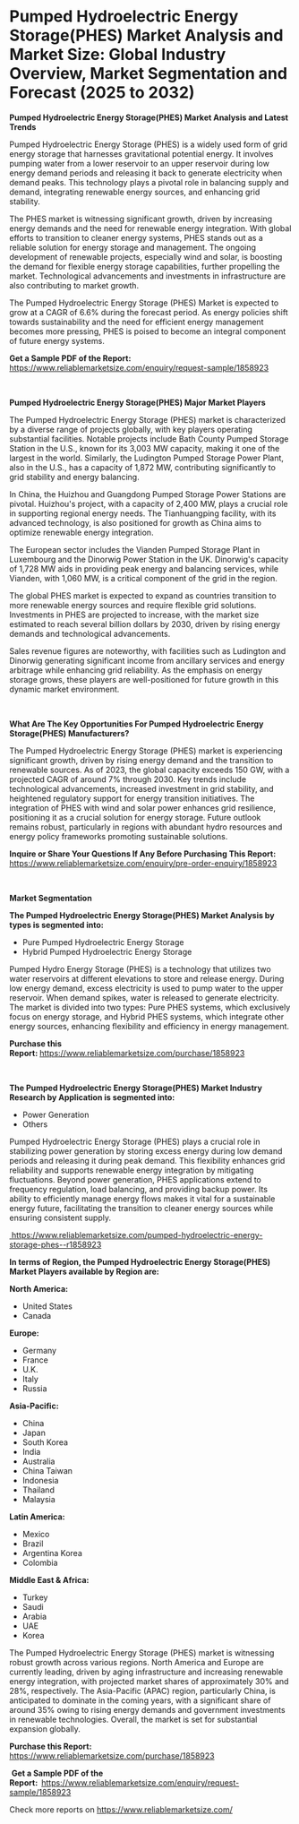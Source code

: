 <p><h1>Pumped Hydroelectric Energy Storage(PHES) Market Analysis and Market Size: Global Industry Overview, Market Segmentation and Forecast (2025 to 2032)</h1></p><p><strong>Pumped Hydroelectric Energy Storage(PHES) Market Analysis and Latest Trends</strong></p>
<p><p>Pumped Hydroelectric Energy Storage (PHES) is a widely used form of grid energy storage that harnesses gravitational potential energy. It involves pumping water from a lower reservoir to an upper reservoir during low energy demand periods and releasing it back to generate electricity when demand peaks. This technology plays a pivotal role in balancing supply and demand, integrating renewable energy sources, and enhancing grid stability.</p><p>The PHES market is witnessing significant growth, driven by increasing energy demands and the need for renewable energy integration. With global efforts to transition to cleaner energy systems, PHES stands out as a reliable solution for energy storage and management. The ongoing development of renewable projects, especially wind and solar, is boosting the demand for flexible energy storage capabilities, further propelling the market. Technological advancements and investments in infrastructure are also contributing to market growth.</p><p>The Pumped Hydroelectric Energy Storage (PHES) Market is expected to grow at a CAGR of 6.6% during the forecast period. As energy policies shift towards sustainability and the need for efficient energy management becomes more pressing, PHES is poised to become an integral component of future energy systems.</p></p>
<p><strong>Get a Sample PDF of the Report:&nbsp;</strong> <a href="https://www.reliablemarketsize.com/enquiry/request-sample/1858923?utm_campaign=2485&utm_medium=2&utm_source=Github&utm_content=ia&utm_term=14022025&utm_id=pumped-hydroelectric-energy-storagephes">https://www.reliablemarketsize.com/enquiry/request-sample/1858923</a></p>
<p>&nbsp;</p>
<p><strong>Pumped Hydroelectric Energy Storage(PHES) Major Market Players</strong></p>
<p><p>The Pumped Hydroelectric Energy Storage (PHES) market is characterized by a diverse range of projects globally, with key players operating substantial facilities. Notable projects include Bath County Pumped Storage Station in the U.S., known for its 3,003 MW capacity, making it one of the largest in the world. Similarly, the Ludington Pumped Storage Power Plant, also in the U.S., has a capacity of 1,872 MW, contributing significantly to grid stability and energy balancing.</p><p>In China, the Huizhou and Guangdong Pumped Storage Power Stations are pivotal. Huizhou's project, with a capacity of 2,400 MW, plays a crucial role in supporting regional energy needs. The Tianhuangping facility, with its advanced technology, is also positioned for growth as China aims to optimize renewable energy integration.</p><p>The European sector includes the Vianden Pumped Storage Plant in Luxembourg and the Dinorwig Power Station in the UK. Dinorwig's capacity of 1,728 MW aids in providing peak energy and balancing services, while Vianden, with 1,060 MW, is a critical component of the grid in the region.</p><p>The global PHES market is expected to expand as countries transition to more renewable energy sources and require flexible grid solutions. Investments in PHES are projected to increase, with the market size estimated to reach several billion dollars by 2030, driven by rising energy demands and technological advancements.</p><p>Sales revenue figures are noteworthy, with facilities such as Ludington and Dinorwig generating significant income from ancillary services and energy arbitrage while enhancing grid reliability. As the emphasis on energy storage grows, these players are well-positioned for future growth in this dynamic market environment.</p></p>
<p>&nbsp;</p>
<p><strong>What Are The Key Opportunities For Pumped Hydroelectric Energy Storage(PHES) Manufacturers?</strong></p>
<p><p>The Pumped Hydroelectric Energy Storage (PHES) market is experiencing significant growth, driven by rising energy demand and the transition to renewable sources. As of 2023, the global capacity exceeds 150 GW, with a projected CAGR of around 7% through 2030. Key trends include technological advancements, increased investment in grid stability, and heightened regulatory support for energy transition initiatives. The integration of PHES with wind and solar power enhances grid resilience, positioning it as a crucial solution for energy storage. Future outlook remains robust, particularly in regions with abundant hydro resources and energy policy frameworks promoting sustainable solutions.</p></p>
<p><strong>Inquire or Share Your Questions If Any Before Purchasing This Report:</strong> <a href="https://www.reliablemarketsize.com/enquiry/pre-order-enquiry/1858923?utm_campaign=2485&utm_medium=2&utm_source=Github&utm_content=ia&utm_term=14022025&utm_id=pumped-hydroelectric-energy-storagephes">https://www.reliablemarketsize.com/enquiry/pre-order-enquiry/1858923</a></p>
<p>&nbsp;</p>
<p><strong>Market Segmentation</strong></p>
<p><strong>The Pumped Hydroelectric Energy Storage(PHES) Market Analysis by types is segmented into:</strong></p>
<p><ul><li>Pure Pumped Hydroelectric Energy Storage</li><li>Hybrid Pumped Hydroelectric Energy Storage</li></ul></p>
<p><p>Pumped Hydro Energy Storage (PHES) is a technology that utilizes two water reservoirs at different elevations to store and release energy. During low energy demand, excess electricity is used to pump water to the upper reservoir. When demand spikes, water is released to generate electricity. The market is divided into two types: Pure PHES systems, which exclusively focus on energy storage, and Hybrid PHES systems, which integrate other energy sources, enhancing flexibility and efficiency in energy management.</p></p>
<p><strong>Purchase this Report:&nbsp;</strong><a href="https://www.reliablemarketsize.com/purchase/1858923?utm_campaign=2485&utm_medium=2&utm_source=Github&utm_content=ia&utm_term=14022025&utm_id=pumped-hydroelectric-energy-storagephes">https://www.reliablemarketsize.com/purchase/1858923</a></p>
<p>&nbsp;</p>
<p><strong>The Pumped Hydroelectric Energy Storage(PHES) Market Industry Research by Application is segmented into:</strong></p>
<p><ul><li>Power Generation</li><li>Others</li></ul></p>
<p><p>Pumped Hydroelectric Energy Storage (PHES) plays a crucial role in stabilizing power generation by storing excess energy during low demand periods and releasing it during peak demand. This flexibility enhances grid reliability and supports renewable energy integration by mitigating fluctuations. Beyond power generation, PHES applications extend to frequency regulation, load balancing, and providing backup power. Its ability to efficiently manage energy flows makes it vital for a sustainable energy future, facilitating the transition to cleaner energy sources while ensuring consistent supply.</p></p>
<p><a href="https://www.reliablemarketsize.com/pumped-hydroelectric-energy-storage-phes--r1858923?utm_campaign=2485&utm_medium=2&utm_source=Github&utm_content=ia&utm_term=14022025&utm_id=pumped-hydroelectric-energy-storagephes">&nbsp;https://www.reliablemarketsize.com/pumped-hydroelectric-energy-storage-phes--r1858923</a></p>
<p><strong>In terms of Region, the Pumped Hydroelectric Energy Storage(PHES) Market Players available by Region are:</strong></p>
<p>
    <p> <strong> North America: </strong>
        <ul>
            <li>United States</li>
            <li>Canada</li>
        </ul>
        </p> 
    <p> <strong> Europe: </strong>
        <ul>
            <li>Germany</li>
            <li>France</li>
            <li>U.K.</li>
            <li>Italy</li>
            <li>Russia</li>
        </ul>
        </p> 
    <p> <strong> Asia-Pacific: </strong>
        <ul>
            <li>China</li>
            <li>Japan</li>
            <li>South Korea</li>
            <li>India</li>
            <li>Australia</li>
            <li>China Taiwan</li>
            <li>Indonesia</li>
            <li>Thailand</li>
            <li>Malaysia</li>
        </ul>
        </p> 
    <p> <strong> Latin America: </strong>
        <ul>
            <li>Mexico</li>
            <li>Brazil</li>
            <li>Argentina Korea</li>
            <li>Colombia</li>
        </ul>
        </p> 
    <p> <strong> Middle East & Africa: </strong>
        <ul>
            <li>Turkey</li>
            <li>Saudi</li>
            <li>Arabia</li>
            <li>UAE</li>
            <li>Korea</li>
        </ul>
    </p>
    </p>
<p><p>The Pumped Hydroelectric Energy Storage (PHES) market is witnessing robust growth across various regions. North America and Europe are currently leading, driven by aging infrastructure and increasing renewable energy integration, with projected market shares of approximately 30% and 28%, respectively. The Asia-Pacific (APAC) region, particularly China, is anticipated to dominate in the coming years, with a significant share of around 35% owing to rising energy demands and government investments in renewable technologies. Overall, the market is set for substantial expansion globally.</p></p>
<p><strong>Purchase this Report: </strong><a href="https://www.reliablemarketsize.com/purchase/1858923?utm_campaign=2485&utm_medium=2&utm_source=Github&utm_content=ia&utm_term=14022025&utm_id=pumped-hydroelectric-energy-storagephes">https://www.reliablemarketsize.com/purchase/1858923</a></p>
<p>&nbsp;<strong>Get a Sample PDF of the Report:&nbsp;&nbsp;</strong><a href="https://www.reliablemarketsize.com/enquiry/request-sample/1858923?utm_campaign=2485&utm_medium=2&utm_source=Github&utm_content=ia&utm_term=14022025&utm_id=pumped-hydroelectric-energy-storagephes">https://www.reliablemarketsize.com/enquiry/request-sample/1858923</a></p>
<p><strong></strong></p>
<p>Check more reports on <a href="https://www.reliablemarketsize.com/?utm_campaign=2485&utm_medium=2&utm_source=Github&utm_content=ia&utm_term=14022025&utm_id=pumped-hydroelectric-energy-storagephes">https://www.reliablemarketsize.com/</a></p>